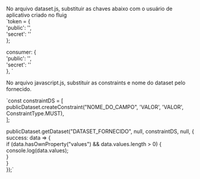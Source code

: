 No arquivo dataset.js, substituir as chaves abaixo com o usuário de aplicativo criado no fluig  
`token = {  
                'public': '',  
                'secret': ''  
        };  
        
consumer: {  
                'public': '',   
                'secret': ''   
            }, `
            
No arquivo javascript.js, substituir as constraints e nome do dataset pelo fornecido.  

`const constraintDS = [  
    publicDataset.createConstraint("NOME_DO_CAMPO", 'VALOR', 'VALOR', ConstraintType.MUST),  
];  

publicDataset.getDataset("DATASET_FORNECIDO", null, constraintDS, null, {  
    success: data => {  
        if (data.hasOwnProperty("values") && data.values.length > 0) {  
            console.log(data.values);  
        }  
    }  
});`
